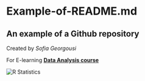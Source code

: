 # Example-of-README.md

## An example of a Github repository

Created by *Sofia Georgousi*

For E-learning [**Data Analysis course**](https://elearningekpa.gr/courses/data-analyst)

![R Statistics](https://www.google.com/search?q=r+statistics&tbm=isch&ved=2ahUKEwjr-Zfxnb_8AhX4RaQEHfKABGAQ2-cCegQIABAA&oq=r+statis&gs_lcp=CgNpbWcQARgAMgcIABCABBATMgcIABCABBATMgcIABCABBATMgcIABCABBATMgcIABCABBATMgcIABCABBATMgcIABCABBATMgcIABCABBATMgcIABCABBATMgcIABCABBATOgQIIxAnOgYIABAHEB46BwgjEOoCECc6CAgAEIAEELEDOgsIABCABBCxAxCDAToFCAAQgAQ6BAgAEB46BggAEB4QE1DsBljSHGDYJ2gBcAB4AIAB5AGIAdUJkgEFMC44LjGYAQCgAQGqAQtnd3Mtd2l6LWltZ7ABCsABAQ&sclient=img&ei=V4W-Y6vyLPiLkdUP8oGSgAY&bih=625&biw=1366&rlz=1C1GCEB_enGR1010GR1010#imgrc=4EqUt5od72AAgM)
